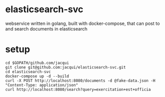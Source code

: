 # elasticsearch-svc

webservice written in golang, built with docker-compose, that can post to and search documents in elasticsearch

# setup

```
cd $GOPATH/github.com/jacqui
git clone git@github.com:jacqui/elasticsearch-svc.git
cd elasticsearch-svc
docker-compose up -d --build
curl -X POST http://localhost:8080/documents -d @fake-data.json -H "Content-Type: application/json"
curl http://localhost:8080/search?query=exercitation+est+officia
```

